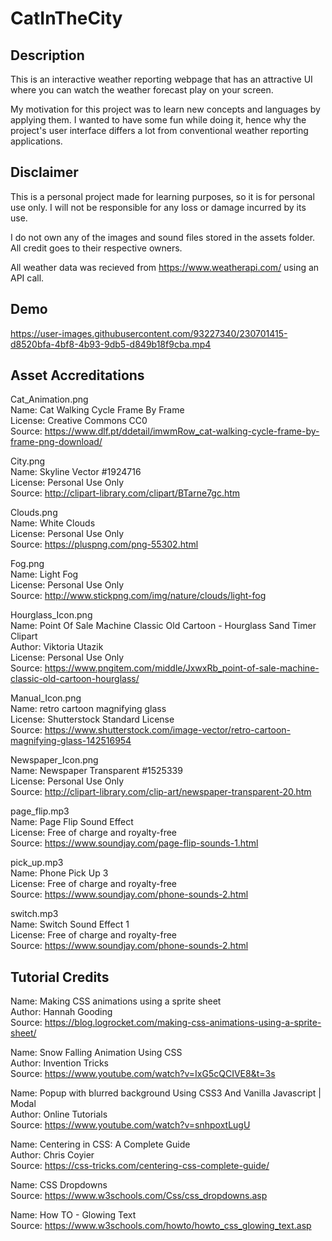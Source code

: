 # CatInTheCity

## Description
This is an interactive weather reporting webpage that has an attractive UI where you can watch the weather forecast play on your screen.

My motivation for this project was to learn new concepts and languages by applying them. I wanted to have some fun while doing it, hence why the project's user interface differs a lot from conventional weather reporting applications.

## Disclaimer
This is a personal project made for learning purposes, so it is for personal use only. I will not be responsible for any loss or damage incurred by its use.

I do not own any of the images and sound files stored in the assets folder. All credit goes to their respective owners.

All weather data was recieved from https://www.weatherapi.com/ using an API call.

## Demo


https://user-images.githubusercontent.com/93227340/230701415-d8520bfa-4bf8-4b93-9db5-d849b18f9cba.mp4



## Asset Accreditations

Cat_Animation.png <br />
Name: Cat Walking Cycle Frame By Frame <br />
License: Creative Commons CC0 <br />
Source: https://www.dlf.pt/ddetail/imwmRow_cat-walking-cycle-frame-by-frame-png-download/ <br />

City.png <br />
Name: Skyline Vector #1924716 <br />
License: Personal Use Only <br />
Source: http://clipart-library.com/clipart/BTarne7gc.htm <br />

Clouds.png <br />
Name: White Clouds <br />
License: Personal Use Only <br />
Source: https://pluspng.com/png-55302.html <br />

Fog.png <br />
Name: Light Fog <br />
License: Personal Use Only <br />
Source: http://www.stickpng.com/img/nature/clouds/light-fog <br />

Hourglass_Icon.png <br />
Name: Point Of Sale Machine Classic Old Cartoon - Hourglass Sand Timer Clipart <br />
Author: Viktoria Utazik <br />
License: Personal Use Only <br />
Source: https://www.pngitem.com/middle/JxwxRb_point-of-sale-machine-classic-old-cartoon-hourglass/ <br />

Manual_Icon.png <br />
Name: retro cartoon magnifying glass <br />
License: Shutterstock Standard License <br />
Source: https://www.shutterstock.com/image-vector/retro-cartoon-magnifying-glass-142516954 <br />

Newspaper_Icon.png <br />
Name: Newspaper Transparent #1525339 <br />
License: Personal Use Only <br />
Source: http://clipart-library.com/clip-art/newspaper-transparent-20.htm <br />

page_flip.mp3 <br />
Name: Page Flip Sound Effect <br />
License: Free of charge and royalty-free <br />
Source: https://www.soundjay.com/page-flip-sounds-1.html<br />

pick_up.mp3 <br />
Name: Phone Pick Up 3 <br />
License: Free of charge and royalty-free <br />
Source: https://www.soundjay.com/phone-sounds-2.html <br />

switch.mp3 <br />
Name: Switch Sound Effect 1 <br />
License: Free of charge and royalty-free <br />
Source: https://www.soundjay.com/phone-sounds-2.html <br />

## Tutorial Credits
Name: Making CSS animations using a sprite sheet <br />
Author: Hannah Gooding <br />
Source: https://blog.logrocket.com/making-css-animations-using-a-sprite-sheet/ <br />

Name: Snow Falling Animation Using CSS <br />
Author: Invention Tricks <br />
Source: https://www.youtube.com/watch?v=IxG5cQCIVE8&t=3s <br />

Name: Popup with blurred background Using CSS3 And Vanilla Javascript | Modal <br />
Author: Online Tutorials <br />
Source: https://www.youtube.com/watch?v=snhpoxtLugU <br />

Name: Centering in CSS: A Complete Guide <br />
Author: Chris Coyier <br />
Source: https://css-tricks.com/centering-css-complete-guide/ <br />

Name: CSS Dropdowns <br />
Source: https://www.w3schools.com/Css/css_dropdowns.asp <br />

Name: How TO - Glowing Text <br />
Source: https://www.w3schools.com/howto/howto_css_glowing_text.asp <br />
